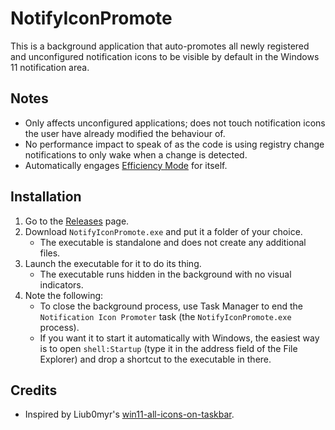 # NotifyIconPromote

This is a background application that auto-promotes all newly registered and unconfigured notification icons to be visible by default in the Windows 11 notification area.

## Notes

* Only affects unconfigured applications; does not touch notification icons the user have already modified the behaviour of.
* No performance impact to speak of as the code is using registry change notifications to only wake when a change is detected.
* Automatically engages [Efficiency Mode](https://devblogs.microsoft.com/performance-diagnostics/reduce-process-interference-with-task-manager-efficiency-mode/) for itself.

## Installation

1. Go to the [Releases](https://github.com/Aemony/NotifyIconPromote/releases/latest) page.
2. Download `NotifyIconPromote.exe` and put it a folder of your choice.
   * The executable is standalone and does not create any additional files.
3. Launch the executable for it to do its thing.
   * The executable runs hidden in the background with no visual indicators.
4. Note the following:
   * To close the background process, use Task Manager to end the `Notification Icon Promoter` task (the `NotifyIconPromote.exe` process).
   * If you want it to start it automatically with Windows, the easiest way is to open `shell:Startup` (type it in the address field of the File Explorer) and drop a shortcut to the executable in there.

## Credits

* Inspired by Liub0myr's [win11-all-icons-on-taskbar](https://github.com/Liub0myr/win11-all-icons-on-taskbar).

